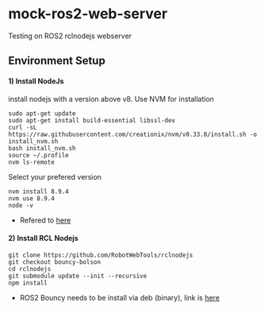 # mock-ros2-web-server
Testing on ROS2 rclnodejs webserver

## Environment Setup

#### 1) Install NodeJs
install nodejs with a version above v8. Use NVM for installation

```
sudo apt-get update
sudo apt-get install build-essential libssl-dev
curl -sL https://raw.githubusercontent.com/creationix/nvm/v0.33.8/install.sh -o install_nvm.sh
bash install_nvm.sh
source ~/.profile
nvm ls-remote
```

Select your prefered version
```
nvm install 8.9.4
nvm use 8.9.4
node -v
```

* Refered to [here](https://www.digitalocean.com/community/tutorials/how-to-install-node-js-on-ubuntu-16-04)


#### 2) Install RCL Nodejs
```
git clone https://github.com/RobotWebTools/rclnodejs
git checkout bouncy-bolson
cd rclnodejs
git submodule update --init --recursive
npm install
```

* ROS2 Bouncy needs to be install via deb (binary), link is [here](https://index.ros.org/doc/ros2/Linux-Install-Debians/)

